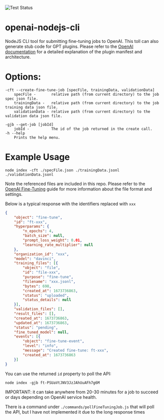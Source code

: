 ![Test Status](https://github.com/doriansmiley/openai-nodejs-cli/actions/workflows/test.yml/badge.svg)

# openai-nodejs-cli
NodeJS CLI tool for submitting fine-tuning jobs to OpenAI. 
This toll can also generate stub code for GPT plugins. Please refer to the
[OpenAI documentation](https://platform.openai.com/docs/plugins/getting-started/plugin-manifest) 
for a detailed explanation of the plugin manifest and architecture.

# Options:
```
-cft --create-fine-tune-job [specFile, trainingData, validationData]
    specFile -       relative path (from current directory) to the job spec json file.
    trainingData -   relative path (from current directory) to the job training data json file.
    validationData - relative path (from current directory) to the validation data json file.

-gjb --get-job [jobId]
    jobId -          The id of the job returned in the create call.
-h --help
    Prints the help menu.
```

# Example Usage
```shell
node index -cft ./specFile.json ./trainingData.jsonl ./validationData.jsonl
```
Note the referenced files are included in this repo. Please refer to the
[OpenAI Fine-Tuning](https://beta.openai.com/docs/api-reference/fine-tunes/create) guide for more information about the file format
and settings.

Below is a typical response with the identifiers replaced with `xxx`
```json
{
	"object": "fine-tune",
	"id": "ft-xxx",
	"hyperparams": {
		"n_epochs": 4,
		"batch_size": null,
		"prompt_loss_weight": 0.01,
		"learning_rate_multiplier": null
	},
	"organization_id": "xxx",
	"model": "davinci",
	"training_files": [{
		"object": "file",
		"id": "file-xxx",
		"purpose": "fine-tune",
		"filename": "xxx.jsonl",
		"bytes": 698,
		"created_at": 1673736863,
		"status": "uploaded",
		"status_details": null
	}],
	"validation_files": [],
	"result_files": [],
	"created_at": 1673736863,
	"updated_at": 1673736863,
	"status": "pending",
	"fine_tuned_model": null,
	"events": [{
		"object": "fine-tune-event",
		"level": "info",
		"message": "Created fine-tune: ft-xxx",
		"created_at": 1673736863
	}]
}
```
You can use the returned `id` property to poll the API:
```shell
node index -gjb ft-PSUaVtJNV3JzJAhUuAFh7g6M
```
IMPORTANT: it can take anywhere from 20-30 minutes for a job to succeed or days
depending on OpenAI service health.

There is a command under `./commands/pollFineTuningJob.js` that will poll the API, 
but I have not implemented it due to the long response times


